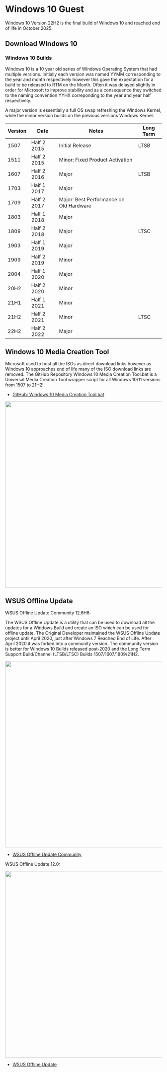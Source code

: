 # Windows 10 Guest

Windows 10 Version 22H2 is the final build of Windows 10 and reached end of life in October 2025.

## Download Windows 10

### Windows 10 Builds

Windows 10 is a 10 year old series of Windows Operating System that had multiple versions. Initially each version was named YYMM corresponding to the year and month respectively however this gave the expectation for a build to be released to RTM on the Month. Often it was delayed slightly in order for Microsoft to improve stability and as a consequence they switched to the naming convention YYHX correponding to the year and year half respectively.

A major version is essentially a full OS swap refreshing the Windows Kernel, while the minor version builds on the previous versions Windows Kernel.

|Version|Date|Notes|Long Term|
|---|---|---|---|
|1507|Half 2 2015|Initial Release|LTSB|
|1511|Half 2 2015|Minor: Fixed Product Activation||
|1607|Half 2 2016|Major|LTSB|
|1703|Half 1 2017|Major||
|1709|Half 2 2017|Major: Best Performance on Old Hardware||
|1803|Half 1 2018|Major||
|1809|Half 2 2018|Major|LTSC|
|1903|Half 1 2019|Major||
|1909|Half 2 2019|Minor||
|2004|Half 1 2020|Major||
|20H2|Half 2 2020|Minor||
|21H1|Half 1 2021|Minor||
|21H2|Half 2 2021|Minor|LTSC|
|22H2|Half 2 2022|Major||

## Windows 10 Media Creation Tool

Microsoft used to host all the ISOs as direct download links however as Windows 10 approaches end of life many of the ISO download links are removed. The GitHub Repository Windows 10 Media Creation Tool.bat is a Universal Media Creation Tool wrapper script for all Windows 10/11 versions from 1507 to 21H2!

* [GitHub: Windows 10 Media Creation Tool.bat](https://github.com/AveYo/MediaCreationTool.bat)

<img src="https://github.com/user-attachments/assets/c1cdedfa-5868-44f8-9a32-b3e89a0e1947" width="600"/>

## WSUS Offline Update

WSUS Offline Update Community 12.6H6:

The WSUS Offline Update is a utility that can be used to download all the updates for a Windows Build and create an ISO which can be used for offline update. The Original Developer maintained the WSUS Offline Update project until April 2020, just after Windows 7 Reached End of Life. After April 2020 it was forked into a community version. The community version is better for Windows 10 Builds released post-2020 and the Long Term Support Build/Channel (LTSB/LTSC) Builds 1507/1607/1809/21H2.

<img src="https://github.com/user-attachments/assets/b9519a7c-4fa5-4de8-8475-d524f4f412b7" width="600"/>

* [WSUS Offline Update Community](https://gitlab.com/wsusoffline/wsusoffline/-/releases)

WSUS Offline Update 12.0:

<img src="https://github.com/user-attachments/assets/14fd73bc-c36b-46b3-b525-ac69e8b8f8e2" width="600"/>

* [WSUS Offline Update](https://download.wsusoffline.net/)






